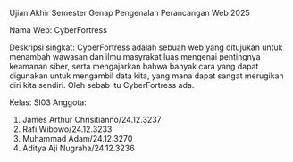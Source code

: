 Ujian Akhir Semester Genap Pengenalan Perancangan Web 2025

Nama Web: CyberFortress

Deskripsi singkat:
CyberFortress adalah sebuah web yang ditujukan untuk menambah wawasan dan ilmu masyrakat luas mengenai pentingnya keamanan siber, serta mengajarkan bahwa banyak cara yang dapat digunakan
untuk mengambil data kita, yang mana dapat sangat merugikan diri kita sendiri. Oleh sebab itu CyberFortress ada.

Kelas: SI03
Anggota:
1. James Arthur Chrisitianno/24.12.3237
2. Rafi Wibowo/24.12.3233
3. Muhammad Adam/24.12.3270
4. Aditya Aji Nugraha/24.12.3236
